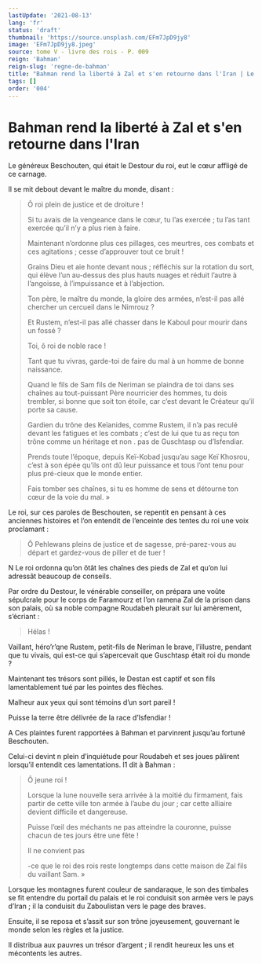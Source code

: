 ```yaml
---
lastUpdate: '2021-08-13'
lang: 'fr'
status: 'draft'
thumbnail: 'https://source.unsplash.com/EFm7JpD9jy8'
image: 'EFm7JpD9jy8.jpeg'
source: tome V - livre des rois - P. 009
reign: 'Bahman'
reign-slug: 'regne-de-bahman'
title: "Bahman rend la liberté à Zal et s'en retourne dans l'Iran | Le Livre des Rois | Shâhnâmeh"
tags: []
order: '004'
---
```


<!-- LTeX: language=fr -->

# Bahman rend la liberté à Zal et s'en retourne dans l'Iran

Le généreux Beschouten, qui était le Destour du roi, eut le cœur affligé de ce carnage.

Il se mit debout devant le maître du monde, disant :

> Ô roi plein de justice et de droiture !
>
> Si tu avais de la vengeance dans le cœur, tu l’as exercée ; tu l’as tant exercée qu’il n’y a plus rien à faire.
>
> Maintenant n’ordonne plus ces pillages, ces meurtres, ces combats et ces agitations ; cesse d’approuver tout ce bruit !
>
> Grains Dieu et aie honte devant nous ; réfléchis sur la rotation du sort, qui élève l’un au-dessus des plus hauts nuages et réduit l’autre à l’angoisse, à l’impuissance et à l’abjection.
>
> Ton père, le maître du monde, la gloire des armées, n’est-il pas allé chercher un cercueil dans le Nimrouz ?
>
> Et Rustem, n’est-il pas allé chasser dans le Kaboul pour mourir dans un fossé ?
>
> Toi, ô roi de noble race !
>
> Tant que tu vivras, garde-toi de faire du mal à un homme de bonne naissance.
>
> Quand le fils de Sam fils de Neriman se plaindra de toi dans ses chaînes au tout-puissant Père nourricier des hommes, tu dois trembler, si bonne que soit ton étoile, car c’est devant le Créateur qu’il porte sa cause.
>
> Gardien du trône des Keïanides, comme Rustem, il n’a pas reculé devant les fatigues et les combats ; c’est de lui que tu as reçu ton trône comme un héritage et non . pas de Guschtasp ou d’Isfendiar.
>
> Prends toute l’époque, depuis Keï-Kobad jusqu’au sage Keï Khosrou, c’est à son épée qu’ils ont dû
leur puissance et tous l’ont tenu pour plus pré-cieux que le monde entier.
>
> Fais tomber ses chaînes, si tu es homme de sens et détourne ton cœur de la voie du mal. »

Le roi, sur ces paroles de Beschouten, se repentit en pensant à ces anciennes histoires et l’on entendit de l’enceinte des tentes du roi une voix proclamant :

> Ô Pehlewans pleins de justice et de sagesse, pré-parez-vous au départ et gardez-vous de piller et de tuer !

N Le roi ordonna qu’on ôtât les chaînes des pieds de Zal et qu’on lui adressât beaucoup de conseils.

Par ordre du Destour, le vénérable conseiller, on prépara une voûte sépulcrale pour le corps de Faramourz et l’on ramena Zal de la prison dans son palais, où sa noble compagne Roudabeh pleurait sur lui amèrement, s’écriant :

> Hélas !

Vaillant, héro’r’qne Rustem, petit-fils de Neriman le brave, l’illustre, pendant que tu vivais, qui est-ce qui s’apercevait que Guschtasp était roi du monde ?

Maintenant tes trésors sont pillés, le Destan est captif et son fils lamentablement tué par les pointes des flèches.

Malheur aux yeux qui sont témoins d’un sort pareil !

Puisse la terre être délivrée de la race d’Isfendiar !

A Ces plaintes furent rapportées à Bahman et parvinrent jusqu’au fortuné Beschouten.

Celui-ci devint n plein d’inquiétude pour Roudabeh et ses joues pâlirent lorsqu’il entendit ces lamentations. l1 dit à Bahman :

> Ô jeune roi !
>
> Lorsque la lune nouvelle sera arrivée à la moitié du firmament, fais partir de cette ville ton armée à l’aube du jour ; car cette alliaire devient difficile et dangereuse.
>
> Puisse l’œil des méchants ne pas atteindre la couronne, puisse chacun de tes jours être une fête !
>
> Il ne convient pas
>
> -ce que le roi des rois reste longtemps dans cette maison de Zal fils du vaillant Sam. »

Lorsque les montagnes furent couleur de sandaraque, le son des timbales se fit entendre du portail du palais et le roi conduisit son armée vers le pays d’Iran ; il la conduisit du Zaboulistan vers le page des braves.

Ensuite, il se reposa et s’assit sur son trône joyeusement, gouvernant le monde selon les règles et la justice.

Il distribua aux pauvres un trésor d’argent ; il rendit heureux les uns et mécontents les autres.
